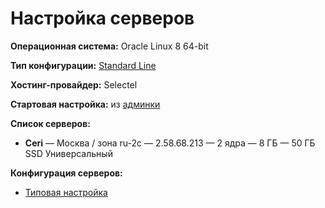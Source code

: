 # Настройка серверов

**Операционная система:** Oracle Linux 8 64-bit

**Тип конфигурации:** [Standard Line](https://docs.selectel.ru/cloud/servers/create/configurations/?_gl=1*1rd0fqi*_ga*MTcyNDc0ODUwLjE3MDk2NDcyMjg.*_ga_H3R3VJH01B*MTcwOTgxMTQ4My4yLjEuMTcwOTgxMTY2OC40Ni4wLjA.&_ga=2.70364304.1203731414.1709811483-172474850.1709647228#standard-line)

**Хостинг-провайдер:** Selectel

**Стартовая настройка:** из [админки](https://my.selectel.ru/vpc)    
        
**Список серверов:**
        
  - **Ceri** — Москва / зона ru-2c — 2.58.68.213 — 2 ядра — 8 ГБ — 50 ГБ SSD Универсальный
        
**Конфигурация серверов:**

- [Типовая настройка](common.md)